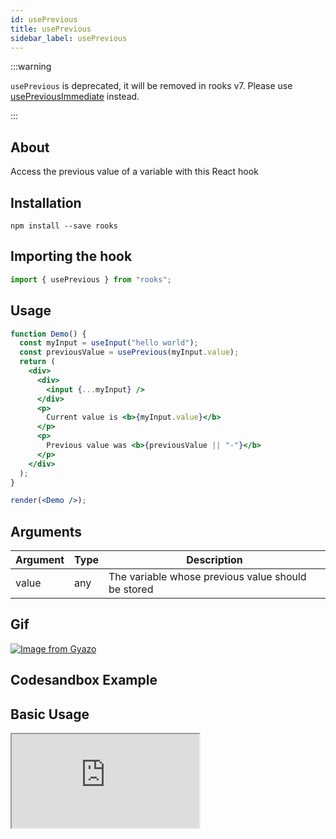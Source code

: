 ```yaml
---
id: usePrevious
title: usePrevious
sidebar_label: usePrevious
---
```


:::warning

`usePrevious` is deprecated, it will be removed in rooks v7. Please use [usePreviousImmediate](./usepreviousimmediate) instead.

:::

## About

Access the previous value of a variable with this React hook
<br/>

## Installation

    npm install --save rooks

## Importing the hook

```javascript
import { usePrevious } from "rooks";
```

## Usage

```jsx
function Demo() {
  const myInput = useInput("hello world");
  const previousValue = usePrevious(myInput.value);
  return (
    <div>
      <div>
        <input {...myInput} />
      </div>
      <p>
        Current value is <b>{myInput.value}</b>
      </p>
      <p>
        Previous value was <b>{previousValue || "-"}</b>
      </p>
    </div>
  );
}

render(<Demo />);
```

## Arguments

| Argument | Type | Description                                        |
| -------- | ---- | -------------------------------------------------- |
| value    | any  | The variable whose previous value should be stored |

## Gif

[![Image from Gyazo](https://i.gyazo.com/9913f58e1959ed60fb590cb280639d88.gif)](https://gyazo.com/9913f58e1959ed60fb590cb280639d88)

## Codesandbox Example

## Basic Usage

<iframe src="https://codesandbox.io/embed/useprevious-uhjyr?fontsize=14&hidenavigation=1&theme=dark"
   style={{
    width: "100%",
    height: 500,
    border: 0,
    borderRadius: 4,
    overflow: "hidden"
  }} 
title="usePrevious"
allow="accelerometer; ambient-light-sensor; camera; encrypted-media; geolocation; gyroscope; hid; microphone; midi; payment; usb; vr; xr-spatial-tracking"
sandbox="allow-forms allow-modals allow-popups allow-presentation allow-same-origin allow-scripts"
/>

## Join Bhargav's discord server

You can click on the floating discord icon at the bottom right of the screen and talk to us in our server.
